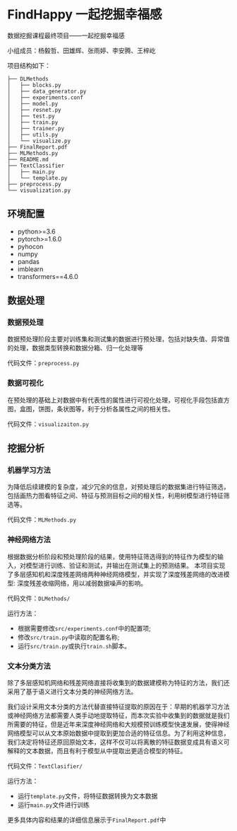 # FindHappy 一起挖掘幸福感
数据挖掘课程最终项目——一起挖掘幸福感

小组成员：杨毅哲、田雄辉、张雨婷、李安腾、王梓屹

项目结构如下：

```shell
├── DLMethods
│   ├── blocks.py
│   ├── data_generator.py
│   ├── experiments.conf
│   ├── model.py
│   ├── resnet.py
│   ├── test.py
│   ├── train.py
│   ├── trainer.py
│   ├── utils.py
│   └── visualize.py
├── FinalReport.pdf
├── MLMethods.py
├── README.md
├── TextClassifier
│   ├── main.py
│   └── template.py
├── preprocess.py
└── visualization.py
```

## 环境配置

* python>=3.6
* pytorch>=1.6.0
* pyhocon
* numpy
* pandas
* imblearn
* transformers==4.6.0

## 数据处理

### 数据预处理

数据预处理阶段主要对训练集和测试集的数据进行预处理，包括对缺失值、异常值的处理，数据类型转换和数据分箱、归一化处理等

代码文件：`preprocess.py`

### 数据可视化

在预处理的基础上对数据中有代表性的属性进行可视化处理，可视化手段包括直方图，盒图，饼图，条状图等，利于分析各属性之间的相关性。

代码文件：`visualizaiton.py`

## 挖掘分析

### 机器学习方法

为降低后续建模的复杂度，减少冗余的信息，对预处理后的数据集进行特征筛选，包括画热力图看特征之间、特征与预测目标之间的相关性，利用树模型进行特征筛选等。

代码文件：`MLMethods.py`

### 神经网络方法

根据数据分析阶段和预处理阶段的结果，使用特征筛选得到的特征作为模型的输入，对模型进行训练、验证和测试，并输出在测试集上的预测结果。
本项目实现了多层感知机和深度残差网络两种神经网络模型，并实现了深度残差网络的改进模型: 深度残差收缩网络，用以减弱数据噪声的影响。

代码文件：`DLMethods/`

运行方法：

* 根据需要修改`src/experiments.conf`中的配置项;
* 修改`src/train.py`中读取的配置名称;
* 运行`src/train.py`或执行`train.sh`脚本。

### 文本分类方法

除了多层感知机网络和残差网络直接将收集到的数据建模称为特征的方法，我们还采用了基于语义进行文本分类的神经网络方法。

我们设计采用文本分类的方法代替直接特征提取的原因在于：早期的机器学习方法或神经网络方法都需要人类手动地提取特征，而本次实验中收集到的数据就是我们所需要的特征，但是近年来深度神经网络和大规模预训练模型快速发展，使得神经网络模型可以从文本原始数据中提取到更加合适的特征信息。为了利用这种信息，我们决定将特征还原回原始文本，这样不仅可以将离散的特征数据变成具有语义可解释的文本数据，而且有利于模型从中提取出更适合模型的特征。

代码文件：`TextClasifier/`

运行方法：

- 运行`template.py`文件，将特征数据转换为文本数据
- 运行`main.py`文件进行训练

更多具体内容和结果的详细信息展示于`FinalReport.pdf`中
